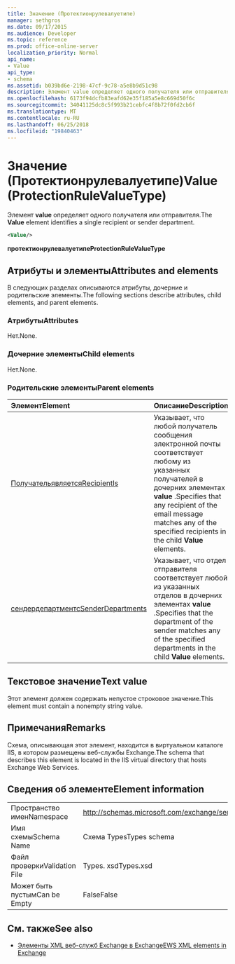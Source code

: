 ```yaml
---
title: Значение (Протектионрулевалуетипе)
manager: sethgros
ms.date: 09/17/2015
ms.audience: Developer
ms.topic: reference
ms.prod: office-online-server
localization_priority: Normal
api_name:
- Value
api_type:
- schema
ms.assetid: b039bd6e-2198-47cf-9c78-a5e8b9d51c98
description: Элемент value определяет одного получателя или отправителя.
ms.openlocfilehash: 6173f94dcfb83eafd62e35f185a5e8c669d50f6c
ms.sourcegitcommit: 34041125dc8c5f993b21cebfc4f8b72f0fd2cb6f
ms.translationtype: MT
ms.contentlocale: ru-RU
ms.lasthandoff: 06/25/2018
ms.locfileid: "19840463"
---
```

# <a name="value-protectionrulevaluetype"></a><span data-ttu-id="c99e3-103">Значение (Протектионрулевалуетипе)</span><span class="sxs-lookup"><span data-stu-id="c99e3-103">Value (ProtectionRuleValueType)</span></span>

<span data-ttu-id="c99e3-104">Элемент **value** определяет одного получателя или отправителя.</span><span class="sxs-lookup"><span data-stu-id="c99e3-104">The **Value** element identifies a single recipient or sender department.</span></span> 
  
```XML
<Value/>
```

<span data-ttu-id="c99e3-105">**протектионрулевалуетипе**</span><span class="sxs-lookup"><span data-stu-id="c99e3-105">**ProtectionRuleValueType**</span></span>

## <a name="attributes-and-elements"></a><span data-ttu-id="c99e3-106">Атрибуты и элементы</span><span class="sxs-lookup"><span data-stu-id="c99e3-106">Attributes and elements</span></span>

<span data-ttu-id="c99e3-107">В следующих разделах описываются атрибуты, дочерние и родительские элементы.</span><span class="sxs-lookup"><span data-stu-id="c99e3-107">The following sections describe attributes, child elements, and parent elements.</span></span>
  
### <a name="attributes"></a><span data-ttu-id="c99e3-108">Атрибуты</span><span class="sxs-lookup"><span data-stu-id="c99e3-108">Attributes</span></span>

<span data-ttu-id="c99e3-109">Нет.</span><span class="sxs-lookup"><span data-stu-id="c99e3-109">None.</span></span>
  
### <a name="child-elements"></a><span data-ttu-id="c99e3-110">Дочерние элементы</span><span class="sxs-lookup"><span data-stu-id="c99e3-110">Child elements</span></span>

<span data-ttu-id="c99e3-111">Нет.</span><span class="sxs-lookup"><span data-stu-id="c99e3-111">None.</span></span>
  
### <a name="parent-elements"></a><span data-ttu-id="c99e3-112">Родительские элементы</span><span class="sxs-lookup"><span data-stu-id="c99e3-112">Parent elements</span></span>

|<span data-ttu-id="c99e3-113">**Элемент**</span><span class="sxs-lookup"><span data-stu-id="c99e3-113">**Element**</span></span>|<span data-ttu-id="c99e3-114">**Описание**</span><span class="sxs-lookup"><span data-stu-id="c99e3-114">**Description**</span></span>|
|:-----|:-----|
|[<span data-ttu-id="c99e3-115">Получательявляется</span><span class="sxs-lookup"><span data-stu-id="c99e3-115">RecipientIs</span></span>](recipientis.md) <br/> |<span data-ttu-id="c99e3-116">Указывает, что любой получатель сообщения электронной почты соответствует любому из указанных получателей в дочерних элементах **value** .</span><span class="sxs-lookup"><span data-stu-id="c99e3-116">Specifies that any recipient of the email message matches any of the specified recipients in the child **Value** elements.</span></span>  <br/> |
|[<span data-ttu-id="c99e3-117">сендердепартментс</span><span class="sxs-lookup"><span data-stu-id="c99e3-117">SenderDepartments</span></span>](senderdepartments.md) <br/> |<span data-ttu-id="c99e3-118">Указывает, что отдел отправителя соответствует любой из указанных отделов в дочерних элементах **value** .</span><span class="sxs-lookup"><span data-stu-id="c99e3-118">Specifies that the department of the sender matches any of the specified departments in the child **Value** elements.</span></span>  <br/> |
   
## <a name="text-value"></a><span data-ttu-id="c99e3-119">Текстовое значение</span><span class="sxs-lookup"><span data-stu-id="c99e3-119">Text value</span></span>

<span data-ttu-id="c99e3-120">Этот элемент должен содержать непустое строковое значение.</span><span class="sxs-lookup"><span data-stu-id="c99e3-120">This element must contain a nonempty string value.</span></span>
  
## <a name="remarks"></a><span data-ttu-id="c99e3-121">Примечания</span><span class="sxs-lookup"><span data-stu-id="c99e3-121">Remarks</span></span>

<span data-ttu-id="c99e3-122">Схема, описывающая этот элемент, находится в виртуальном каталоге IIS, в котором размещены веб-службы Exchange.</span><span class="sxs-lookup"><span data-stu-id="c99e3-122">The schema that describes this element is located in the IIS virtual directory that hosts Exchange Web Services.</span></span>
  
## <a name="element-information"></a><span data-ttu-id="c99e3-123">Сведения об элементе</span><span class="sxs-lookup"><span data-stu-id="c99e3-123">Element information</span></span>

|||
|:-----|:-----|
|<span data-ttu-id="c99e3-124">Пространство имен</span><span class="sxs-lookup"><span data-stu-id="c99e3-124">Namespace</span></span>  <br/> |http://schemas.microsoft.com/exchange/services/2006/types  <br/> |
|<span data-ttu-id="c99e3-125">Имя схемы</span><span class="sxs-lookup"><span data-stu-id="c99e3-125">Schema Name</span></span>  <br/> |<span data-ttu-id="c99e3-126">Схема Types</span><span class="sxs-lookup"><span data-stu-id="c99e3-126">Types schema</span></span>  <br/> |
|<span data-ttu-id="c99e3-127">Файл проверки</span><span class="sxs-lookup"><span data-stu-id="c99e3-127">Validation File</span></span>  <br/> |<span data-ttu-id="c99e3-128">Types. xsd</span><span class="sxs-lookup"><span data-stu-id="c99e3-128">Types.xsd</span></span>  <br/> |
|<span data-ttu-id="c99e3-129">Может быть пустым</span><span class="sxs-lookup"><span data-stu-id="c99e3-129">Can be Empty</span></span>  <br/> |<span data-ttu-id="c99e3-130">False</span><span class="sxs-lookup"><span data-stu-id="c99e3-130">False</span></span>  <br/> |
   
## <a name="see-also"></a><span data-ttu-id="c99e3-131">См. также</span><span class="sxs-lookup"><span data-stu-id="c99e3-131">See also</span></span>

- [<span data-ttu-id="c99e3-132">Элементы XML веб-служб Exchange в Exchange</span><span class="sxs-lookup"><span data-stu-id="c99e3-132">EWS XML elements in Exchange</span></span>](ews-xml-elements-in-exchange.md)

